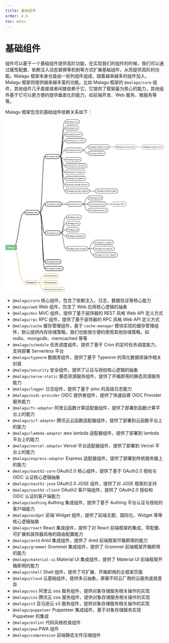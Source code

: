 ```yaml
---
title: 基础组件
order: 4.5
toc: menu
---
```


# 基础组件

组件可以基于一个基础组件提供高阶功能。在实现我们的组件的时候，我们可以通过属性配置、依赖注入动态替换等机制等方式扩展基础组件，从而提供高阶的功能。Malagu 框架本身也是由一些列组件组成，随着越来越多的组件加入，Malagu 框架将提供越来越丰富的功能。比如 Malagu 框架的 `@malagu/core` 组件，其他组件几乎直接或者间接依赖于它，它提供了框架最为核心的能力，其他组件基于它可以更方便的提供垂直化的能力，如前端开发、Web 服务、微服务等等。


Malagu 框架包含的基础组件依赖关系如下：


![yuque_diagram](../../public/images/yuque_diagram.jpg)

- `@malagu/core` 核心组件，包含了依赖注入、日志、数据验证等核心能力
- `@malagu/web` Web 组件，包含了 Web 应用核心逻辑的抽象
- `@malagu/mvc` MVC 组件，提供了基于装饰器的 REST 风格 Web API 定义方式
- `@malagu/rpc` RPC 组件，提供了基于装饰器的 RPC 风格 Web API 定义方式
- `@malagu/cache`  缓存管理组件，基于 `cache-manager` 模块实现的缓存管理组件，默认提供内存存储策略，我们也能很方便的使用其他存储策略，如 redis、mongodb、memcached 等等
- `@malagu/schedule` 任务调度组件，提供了基于 Cron 的定时任务调度能力，支持部署 Serverless 平台
- `@malagu/typeorm` 数据库组件，提供了基于 Typeorm 的简化数据库操作相关封装
- `@malagu/security` 安全组件，提供了认证与授权核心逻辑的抽象
- `@malagu/serve-static` 静态资源服务组件，提供了开箱即用的静态资源服务能力
- `@malagu/logger` 日志组件，提供了基于 pino 的高级日志能力
- `@malagu/oidc-provider` OIDC 提供者组件，提供了快速自建 OIDC Provider 服务能力
- `@malagu/fc-adapter` 阿里云函数计算适配器组件，提供了部署到函数计算平台上的能力
- `@malagu/scf-adapter` 腾讯云云函数适配器组件，提供了部署到云函数平台上的能力
- `@malagu/lambda-adapter` aws lambda 适配器组件，提供了部署到 lambda 平台上的能力
- `@malagu/vercel-adapter` Vercel 平台适配器组件，提供了部署到 Vercel 平台上的能力
- `@malagu/express-adapter` Express 适配器组件，提供了部署到传统服务器上的能力
- `@malagu/oauth2-core` OAuth2.0 核心组件，提供了基于 OAuth2.0 授权与 OIDC 认证核心逻辑抽象
- `@malagu/oauth2-jose` OAuth2.0 JOSE 组件，提供了对 JOSE 框架的支持
- `@malagu/oauth2-client` OAuth2 客户端组件，提供了 OAuth2.0 授权和 OIDC 认证的客户端能力
- `@malagu/authing` Authing 集成组件，提供了基于 Authing 平台认证与授权的客户端能力
- `@malagu/widget` 前端 Widget 组件，提供了前端主题、国际化、Widget 等等核心逻辑抽象
- `@malagu/react` React 集成组件，提供了对 React 前端框架的集成，零配置、可扩展和装饰器风格的路由配置能力
- `@malagu/antd` Antd 集成组件，提供了 Antd 前端框架开箱即用的能力
- `@malagu/grommet` Grommet 集成组件，提供了 Grommet 前端框架开箱即用的能力
- `@malagu/material-ui` Material UI 集成组件，提供了 Material UI  前端框架开箱即用的能力
- `@malagu/shell` Shell 组件，提供了可扩展、开箱即用的主框架页面
- `@malagu/cloud` 云基础组件，提供多云抽象，屏蔽不同云厂商的云服务底层差异
- `@malagu/oss` 阿里云 oss 服务组件，提供对象存储服务相关操作的实现
- `@malagu/cos` 腾讯云 cos 服务组件，提供对象存储服务相关操作的实现
- `@malagu/s3` 亚马逊云 s3 服务组件，提供对象存储服务相关操作的实现
- `@malagu/puppeteer` Puppeteer 集成组件，基于对象存储服务实现 Puppeteer 的集成
- `@malagu/eslint` 代码风格检查组件
- `@malagu/pwa` PWA 组件
- `@malagu/compression` 前端静态文件压缩组件
